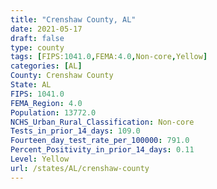 ```yaml
---
title: "Crenshaw County, AL"
date: 2021-05-17
draft: false
type: county
tags: [FIPS:1041.0,FEMA:4.0,Non-core,Yellow]
categories: [AL]
County: Crenshaw County
State: AL
FIPS: 1041.0
FEMA_Region: 4.0
Population: 13772.0
NCHS_Urban_Rural_Classification: Non-core
Tests_in_prior_14_days: 109.0
Fourteen_day_test_rate_per_100000: 791.0
Percent_Positivity_in_prior_14_days: 0.11
Level: Yellow
url: /states/AL/crenshaw-county
---
```




